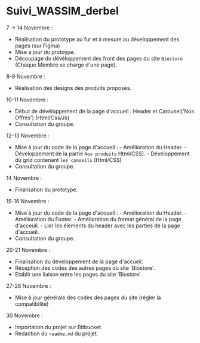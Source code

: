 # Suivi_WASSIM_derbel

7 -> 14  Novembre :

   - Réalisation du prototype au fur et à mesure au développement des pages (sur Figma)
   - Mise a jour du protoype.
   - Découpage du dévéloppement des front des pages du site `Biostore` (Chaque Membre se charge d'une page).
   
8-9   Novembre :

   - Réalisation des designs des produits proposés.
	
10-11 Novembre :
   
   - Début de dévéloppement de la page d'accueil : Header et Carousel('Nos Offres') (Html/Css/Js)
   - Consultation du groupe.

12-13 Novembre :

   - Mise à jour du code de la page d'accueil : - Amélioration du Header.
                                               - Développement de la partie `Nos produits` Html/CSS).
                                               - Développement du grid contenant `les conseils` (Html/CSS)
   - Consultation du groupe.			

14 Novembre :
  
   - Finalisation du prototype.
   
15-16 Novembre :

   - Mise à jour du code de la page d'accueil : - Amélioration du Header.
                                               - Amélioration du Footer.
                                               - Amélioration du format général de la page d'acceuil.
                                               - Lier les élements du header avec les parties de la page d'accueil.
   - Consultation du groupe.
   
20-21 Novembre : 

   - Finalisation du développement de la page d'accueil.
   - Réception des codes des autres pages du site 'Biostore'.
   - Etablir une liaison entre les pages du site 'Biostore'.

27-28 Novembre :
   
   - Mise à jour générale des codes des pages du site (régler la compatibilité)

30 Novembre : 

   - Importation du projet sur Bitbucket.
   - Rédaction du `readme.md` du projet.
